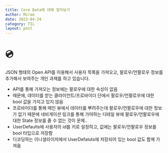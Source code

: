 ```yaml
---
title: Core Data에 대해 알아보기
author: Mirae
date: 2023-04-24
category: TIL
layout: post
---
```


# 💿
JSON 형태의 Open API를 이용해서 사용자 목록을 가져오고, 팔로우/언팔로우 정보를 추가해서 보여주는 개인 과제를 하고 있습니다. 
- API를 통해 가져오는 정보에는 팔로우에 대한 속성이 없음
- 때문에, 데이터를 받는 클라이언트/프로바이더 단에서 팔로우/언팔로우에 대한 bool 값을 가지고 있지 않음
- 프로바이더를 통해 메인 뷰에서 데이터를 뿌려주는데 팔로우/언팔로우에 대한 정보가 없기 때문에 네비게이션 링크를 통해 가야하는 디테일 뷰에 팔로우/언팔로우에 대한 State 정보를 줄 수 없는 것이 문제..
- UserDefaults에 사용자의 id를 키로 설정하고, 값에는 팔로우/언팔로우 정보를 bool 타입으로 저장함
- 디코딩하는 이니셜라이저에서 UserDefaluts에 저장되어 있는 bool 값도 함께 가져옴


